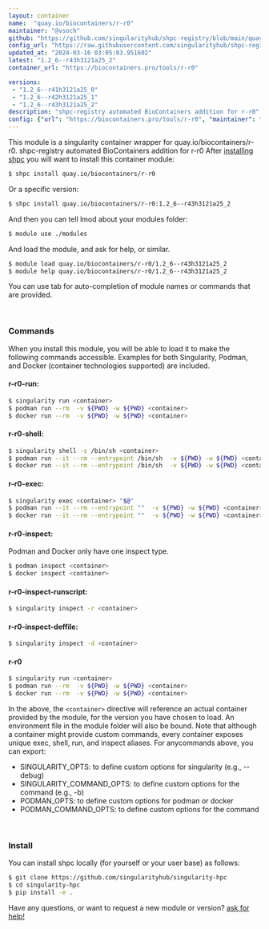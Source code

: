 ```yaml
---
layout: container
name:  "quay.io/biocontainers/r-r0"
maintainer: "@vsoch"
github: "https://github.com/singularityhub/shpc-registry/blob/main/quay.io/biocontainers/r-r0/container.yaml"
config_url: "https://raw.githubusercontent.com/singularityhub/shpc-registry/main/quay.io/biocontainers/r-r0/container.yaml"
updated_at: "2024-03-16 03:05:03.951602"
latest: "1.2_6--r43h3121a25_2"
container_url: "https://biocontainers.pro/tools/r-r0"

versions:
 - "1.2_6--r41h3121a25_0"
 - "1.2_6--r42h3121a25_1"
 - "1.2_6--r43h3121a25_2"
description: "shpc-registry automated BioContainers addition for r-r0"
config: {"url": "https://biocontainers.pro/tools/r-r0", "maintainer": "@vsoch", "description": "shpc-registry automated BioContainers addition for r-r0", "latest": {"1.2_6--r43h3121a25_2": "sha256:01ce9d1b1f256ddc0c4d31a154bb9800ab37a5a6304bb9bdc73a5073e5122c0e"}, "tags": {"1.2_6--r41h3121a25_0": "sha256:11ee1f23da1384699320bfa421606c1b9017c3fbe2ca264900ae4abb8eb29e65", "1.2_6--r42h3121a25_1": "sha256:d0487f0eb63ab42915ec713f9d325db8036b9418563b35af1918ab0bd01e043f", "1.2_6--r43h3121a25_2": "sha256:01ce9d1b1f256ddc0c4d31a154bb9800ab37a5a6304bb9bdc73a5073e5122c0e"}, "docker": "quay.io/biocontainers/r-r0"}
---
```


This module is a singularity container wrapper for quay.io/biocontainers/r-r0.
shpc-registry automated BioContainers addition for r-r0
After [installing shpc](#install) you will want to install this container module:


```bash
$ shpc install quay.io/biocontainers/r-r0
```

Or a specific version:

```bash
$ shpc install quay.io/biocontainers/r-r0:1.2_6--r43h3121a25_2
```

And then you can tell lmod about your modules folder:

```bash
$ module use ./modules
```

And load the module, and ask for help, or similar.

```bash
$ module load quay.io/biocontainers/r-r0/1.2_6--r43h3121a25_2
$ module help quay.io/biocontainers/r-r0/1.2_6--r43h3121a25_2
```

You can use tab for auto-completion of module names or commands that are provided.

<br>

### Commands

When you install this module, you will be able to load it to make the following commands accessible.
Examples for both Singularity, Podman, and Docker (container technologies supported) are included.

#### r-r0-run:

```bash
$ singularity run <container>
$ podman run --rm  -v ${PWD} -w ${PWD} <container>
$ docker run --rm  -v ${PWD} -w ${PWD} <container>
```

#### r-r0-shell:

```bash
$ singularity shell -s /bin/sh <container>
$ podman run --it --rm --entrypoint /bin/sh  -v ${PWD} -w ${PWD} <container>
$ docker run --it --rm --entrypoint /bin/sh  -v ${PWD} -w ${PWD} <container>
```

#### r-r0-exec:

```bash
$ singularity exec <container> "$@"
$ podman run --it --rm --entrypoint ""  -v ${PWD} -w ${PWD} <container> "$@"
$ docker run --it --rm --entrypoint ""  -v ${PWD} -w ${PWD} <container> "$@"
```

#### r-r0-inspect:

Podman and Docker only have one inspect type.

```bash
$ podman inspect <container>
$ docker inspect <container>
```

#### r-r0-inspect-runscript:

```bash
$ singularity inspect -r <container>
```

#### r-r0-inspect-deffile:

```bash
$ singularity inspect -d <container>
```



#### r-r0

```bash
$ singularity run <container>
$ podman run --rm  -v ${PWD} -w ${PWD} <container>
$ docker run --rm  -v ${PWD} -w ${PWD} <container>
```


In the above, the `<container>` directive will reference an actual container provided
by the module, for the version you have chosen to load. An environment file in the
module folder will also be bound. Note that although a container
might provide custom commands, every container exposes unique exec, shell, run, and
inspect aliases. For anycommands above, you can export:

 - SINGULARITY_OPTS: to define custom options for singularity (e.g., --debug)
 - SINGULARITY_COMMAND_OPTS: to define custom options for the command (e.g., -b)
 - PODMAN_OPTS: to define custom options for podman or docker
 - PODMAN_COMMAND_OPTS: to define custom options for the command

<br>

### Install

You can install shpc locally (for yourself or your user base) as follows:

```bash
$ git clone https://github.com/singularityhub/singularity-hpc
$ cd singularity-hpc
$ pip install -e .
```

Have any questions, or want to request a new module or version? [ask for help!](https://github.com/singularityhub/singularity-hpc/issues)